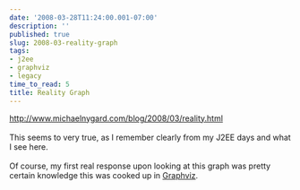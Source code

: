 ```yaml
---
date: '2008-03-28T11:24:00.001-07:00'
description: ''
published: true
slug: 2008-03-reality-graph
tags:
- j2ee
- graphviz
- legacy
time_to_read: 5
title: Reality Graph
---
```


<a href="http://www.michaelnygard.com/blog/2008/03/reality.html">http://www.michaelnygard.com/blog/2008/03/reality.html</a><br /><br />This seems to very true, as I remember clearly from my J2EE days and what I see here.<br /><br />Of course, my first real response upon looking at this graph was pretty certain knowledge this was cooked up in <a href="http://graphviz.org">Graphviz</a>.